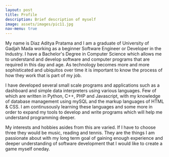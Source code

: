 ```yaml
---
layout: post
title: Profile
description: Brief description of myself
image: assets/images/pic11.jpg
nav-menu: true
---
```


My name is Diaz Aditya Pratama and I am a graduate of University of Gadjah Mada working as a beginner Software Engineer or Developer in the Industry. I have a Bachelor's Degree in Computer Science which allows me to understand and develop software and computer programs that are required in this day and age. As technology becomes more and more sophisticated and ubiquitos over time it is important to know the process of how they work that is part of my job.

I have developed several small scale programs and applications such as a dashboard and simple data interpreters using various languages. Few of which are written in Python, C++, PHP and Javascript, with my knowledge of database management using mySQL and the markup languages of HTML & CSS. I am continusously learning these languages and some more in order to expand my tools to develop and write programs which will help me understand programming deeper.

My interests and hobbies asides from this are varied. If I have to choose three they would be music, reading and tennis. They are the things I am passionate about with my long term goal of gaining enough experience and deeper understanding of software development that I would like to create a game myself oneday.

